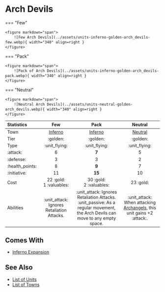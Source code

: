 # Arch Devils

=== "Few"

    <figure markdown="span">
        ![Few Arch Devils](../assets/units-inferno-golden-arch_devils-few.webp){ width="340" align=right }
    </figure>

=== "Pack"

    <figure markdown="span">
        ![Pack of Arch Devils](../assets/units-inferno-golden-arch_devils-pack.webp){ width="340" align=right }
    </figure>

=== "Neutral"

    <figure markdown="span">
        ![Neutral Arch Devils](../assets/units-neutral-golden-arch_devils.webp){ width="340" align=right }
    </figure>


| Statistics | Few | Pack | Neutral |
| :--- | :---: | :---: | :---: |
| Town | [Inferno](../towns/inferno.md) | [Inferno](../towns/inferno.md) | [Neutral](../towns/neutral.md) |
| Tier | :golden: | :golden: | :golden: |
| Type | :unit_flying: | :unit_flying: | :unit_flying: |
| :attack: | 6 | **7** | 5 |
| :defense: | 3 | 3 | 2 |
| :health_points: | 8 | **9** | 7 |
| :initiative: | 11 | **15** | 10 |
| Cost | 22 :gold:<br>1 :valuables: | 30 :gold:<br>2 :valuables: | 23 :gold: |
| Abilities | :unit_attack: Ignores Retaliation Attacks. | :unit_attack: Ignores Retaliation Attacks.<br>:unit_passive: As a regular movement, the Arch Devils can move to any empty space. | :unit_attack: When attacking [Archangels](archangels.md), this unit gains +2 :attack:. |


## Comes With

- [Inferno Expansion](../content/inferno_expansion.md)


## See Also

- [List of Units](index.md)
- [List of Towns](../towns/index.md)